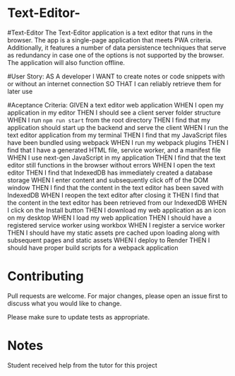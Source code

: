 # Text-Editor-
#Text-Editor
The Text-Editor application is a text editor that runs in the browser. The app is a single-page application that meets PWA criteria. Additionally, it features a number of data persistence techniques that serve as redundancy in case one of the options is not supported by the browser. The application will also function offline.

#User Story: 
AS A developer
I WANT to create notes or code snippets with or without an internet connection
SO THAT I can reliably retrieve them for later use


#Aceptance Criteria: 
GIVEN a text editor web application
WHEN I open my application in my editor
THEN I should see a client server folder structure 
WHEN I run `npm run start` from the root directory
THEN I find that my application should start up the backend and serve the client
WHEN I run the text editor application from my terminal
THEN I find that my JavaScript files have been bundled using webpack
WHEN I run my webpack plugins
THEN I find that I have a generated HTML file, service worker, and a manifest file
WHEN I use next-gen JavaScript in my application
THEN I find that the text editor still functions in the browser without errors
WHEN I open the text editor
THEN I find that IndexedDB has immediately created a database storage
WHEN I enter content and subsequently click off of the DOM window
THEN I find that the content in the text editor has been saved with IndexedDB
WHEN I reopen the text editor after closing it
THEN I find that the content in the text editor has been retrieved from our IndexedDB
WHEN I click on the Install button
THEN I download my web application as an icon on my desktop
WHEN I load my web application
THEN I should have a registered service worker using workbox
WHEN I register a service worker
THEN I should have my static assets pre cached upon loading along with subsequent pages and static assets
WHEN I deploy to Render
THEN I should have proper build scripts for a webpack application

# Contributing
Pull requests are welcome. For major changes, please open an issue first
to discuss what you would like to change.

Please make sure to update tests as appropriate.

# Notes 

Student received help from the tutor for this project 